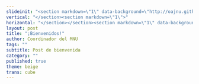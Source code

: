 ```yaml
---
slideinit: "<section markdown=\"1\" data-background=\"http://oajnu.github.io/oajnubaeduca/img/slidebackground.png\"><section markdown=\"1\">"
vertical: "</section><section markdown=\"1\">"
horizontal: "</section></section><section markdown=\"1\" data-background=\"http://oajnu.github.io/oajnubaeduca/img/slidebackground.png\"><section markdown=\"1\">"
layout: post
title: "¡Bienvenidos!"
author: Coordinador del MNU
tags: ""
subtitle: Post de bienvenida
category: ""
published: true
theme: beige
trans: cube
---
```


